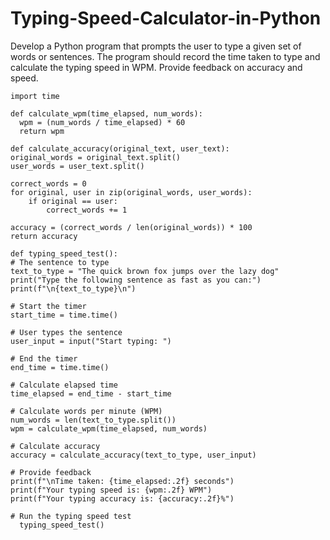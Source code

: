 # Typing-Speed-Calculator-in-Python
Develop a Python program that prompts the user to type a given set of words or
sentences. The program should record the time taken to type and calculate the
typing speed in WPM. Provide feedback on accuracy and speed.

    import time

    def calculate_wpm(time_elapsed, num_words):
      wpm = (num_words / time_elapsed) * 60
      return wpm

    def calculate_accuracy(original_text, user_text):
    original_words = original_text.split()
    user_words = user_text.split()
    
    correct_words = 0
    for original, user in zip(original_words, user_words):
        if original == user:
            correct_words += 1
    
    accuracy = (correct_words / len(original_words)) * 100
    return accuracy

    def typing_speed_test():
    # The sentence to type
    text_to_type = "The quick brown fox jumps over the lazy dog"
    print("Type the following sentence as fast as you can:")
    print(f"\n{text_to_type}\n")
    
    # Start the timer
    start_time = time.time()
    
    # User types the sentence
    user_input = input("Start typing: ")
    
    # End the timer
    end_time = time.time()
    
    # Calculate elapsed time
    time_elapsed = end_time - start_time
    
    # Calculate words per minute (WPM)
    num_words = len(text_to_type.split())
    wpm = calculate_wpm(time_elapsed, num_words)
    
    # Calculate accuracy
    accuracy = calculate_accuracy(text_to_type, user_input)
    
    # Provide feedback
    print(f"\nTime taken: {time_elapsed:.2f} seconds")
    print(f"Your typing speed is: {wpm:.2f} WPM")
    print(f"Your typing accuracy is: {accuracy:.2f}%")

    # Run the typing speed test
      typing_speed_test()
